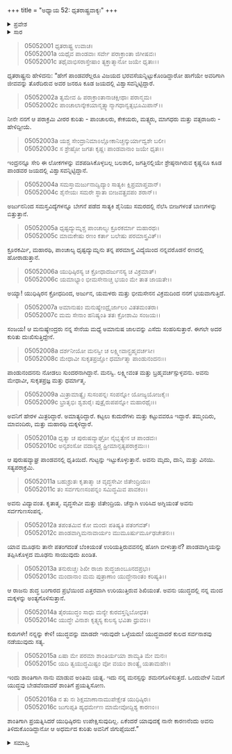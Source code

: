 +++
title = "ಅಧ್ಯಾಯ 52: ಧೃತರಾಷ್ಟ್ರವಾಕ್ಯಃ"
+++

<details><summary>ಪ್ರವೇಶ</summary>


।।   ಓಂ ಓಂ ನಮೋ ನಾರಾಯಣಾಯ।।   ಶ್ರೀ ವೇದವ್ಯಾಸಾಯ ನಮಃ ।।

ಶ್ರೀ ಕೃಷ್ಣದ್ವೈಪಾಯನ ವೇದವ್ಯಾಸ ವಿರಚಿತ  

**ಶ್ರೀ ಮಹಾಭಾರತ**

**ಉದ್ಯೋಗ ಪರ್ವ**

**ಯಾನಸಂಧಿ ಪರ್ವ**

**ಅಧ್ಯಾಯ 52**

</details>


<details><summary>ಸಾರ</summary>

“ಯುದ್ಧವನ್ನು ಮಾಡದೇ ಇರುವುದೇ ಒಳ್ಳೆಯದು! ಯುದ್ಧವಾದರೆ ಕುಲದ ಸರ್ವನಾಶವು ನಡೆಯುವುದು ಸತ್ಯ” ಎಂದು ಧೃತರಾಷ್ಟ್ರನು ಯುಧಿಷ್ಠಿರನೊಂದಿಗೆ ಶಾಂತಿಗೆ ಪ್ರಯತ್ನಿಸಬೇಕೆಂದು ಹೇಳಿದುದು (1-16).

</details>


> 05052001 ಧೃತರಾಷ್ಟ್ರ ಉವಾಚ।  
05052001a ಯಥೈವ ಪಾಂಡವಾಃ ಸರ್ವೇ ಪರಾಕ್ರಾಂತಾ ಜಿಗೀಷವಃ।  
05052001c ತಥೈವಾಭಿಸರಾಸ್ತೇಷಾಂ ತ್ಯಕ್ತಾತ್ಮಾನೋ ಜಯೇ ಧೃತಾಃ।।

ಧೃತರಾಷ್ಟ್ರನು ಹೇಳಿದನು: “ಹೇಗೆ ಪಾಂಡವರೆಲ್ಲರೂ ವಿಜಯದ ಭರವಸೆಯನ್ನಿಟ್ಟುಕೊಂಡಿದ್ದಾರೋ ಹಾಗೆಯೇ ಅವರಿಗಾಗಿ ಜೀವವನ್ನು ತೊರೆದಿರುವ ಅವರ ಜನರೂ ಕೂಡ ಜಯದಲ್ಲಿ ವಿಶ್ವಾಸವನ್ನಿಟ್ಟಿದ್ದಾರೆ.

> 05052002a ತ್ವಮೇವ ಹಿ ಪರಾಕ್ರಾಂತಾನಾಚಕ್ಷೀಥಾಃ ಪರಾನ್ಮಮ।  
05052002c ಪಾಂಚಾಲಾನ್ಕೇಕಯಾನ್ಮತ್ಸ್ಯಾನ್ಮಾಗಧಾನ್ವತ್ಸಭೂಮಿಪಾನ್।।

ನೀನೇ ನನಗೆ ಆ ಪರಾಕ್ರಮಿ ವೀರರ ಕುರಿತು - ಪಾಂಚಾಲರು, ಕೇಕಯರು, ಮತ್ಸ್ಯರು, ಮಾಗಧರು ಮತ್ತು ವತ್ಸರಾಜರು - ಹೇಳಿದ್ದೀಯೆ.

> 05052003a ಯಶ್ಚ ಸೇಂದ್ರಾನಿಮಾಽಲ್ಲೋಕಾನಿಚ್ಚನ್ಕುರ್ಯಾದ್ವಶೇ ಬಲೀ।  
05052003c ಸ ಶ್ರೇಷ್ಠೋ ಜಗತಃ ಕೃಷ್ಣಃ ಪಾಂಡವಾನಾಂ ಜಯೇ ಧೃತಃ।।

ಇಂದ್ರನನ್ನೂ ಸೇರಿ ಈ ಲೋಕಗಳನ್ನು ವಶಪಡಿಸಿಕೊಳ್ಳಬಲ್ಲ ಬಲಶಾಲಿ, ಜಗತ್ತಿನಲ್ಲಿಯೇ ಶ್ರೇಷ್ಠನಾಗಿರುವ ಕೃಷ್ಣನೂ ಕೂಡ ಪಾಂಡವರ ಜಯದಲ್ಲಿ ವಿಶ್ವಾಸವನ್ನಿಟ್ಟಿದ್ದಾನೆ.

> 05052004a ಸಮಸ್ತಾಮರ್ಜುನಾದ್ವಿದ್ಯಾಂ ಸಾತ್ಯಕಿಃ ಕ್ಷಿಪ್ರಮಾಪ್ತವಾನ್।  
05052004c ಶೈನೇಯಃ ಸಮರೇ ಸ್ಥಾತಾ ಬೀಜವತ್ಪ್ರವಪಂ ಶರಾನ್।।

ಅರ್ಜುನನಿಂದ ಸಮಸ್ತವಿದ್ಯೆಗಳನ್ನೂ ಬೇಗನೆ ಪಡೆದ ಸಾತ್ಯಕಿ ಶೈನಿಯು ಸಮರದಲ್ಲಿ ನೆಲೆಸಿ ಬೀಜಗಳಂತೆ ಬಾಣಗಳನ್ನು ಬಿತ್ತುತ್ತಾನೆ.

> 05052005a ಧೃಷ್ಟದ್ಯುಮ್ನಶ್ಚ ಪಾಂಚಾಲ್ಯಃ ಕ್ರೂರಕರ್ಮಾ ಮಹಾರಥಃ।  
05052005c ಮಾಮಕೇಷು ರಣಂ ಕರ್ತಾ ಬಲೇಷು ಪರಮಾಸ್ತ್ರವಿತ್।।

ಕ್ರೂರಕರ್ಮಿ, ಮಹಾರಥಿ, ಪಾಂಚಾಲ್ಯ ಧೃಷ್ಟದ್ಯುಮ್ನನು ತನ್ನ ಪರಮಾಸ್ತ್ರ ವಿದ್ಯೆಯಿಂದ ನನ್ನವರೊಡನೆ ರಣದಲ್ಲಿ ಹೋರಾಡುತ್ತಾನೆ.

> 05052006a ಯುಧಿಷ್ಠಿರಸ್ಯ ಚ ಕ್ರೋಧಾದರ್ಜುನಸ್ಯ ಚ ವಿಕ್ರಮಾತ್।  
05052006c ಯಮಾಭ್ಯಾಂ ಭೀಮಸೇನಾಚ್ಚ ಭಯಂ ಮೇ ತಾತ ಜಾಯತೇ।।

ಅಯ್ಯಾ! ಯುಧಿಷ್ಠಿರನ ಕ್ರೋಧದಿಂದ, ಅರ್ಜುನ, ಯಮಳರು ಮತ್ತು ಭೀಮಸೇನನ ವಿಕ್ರಮದಿಂದ ನನಗೆ ಭಯವಾಗುತ್ತಿದೆ.

> 05052007a ಅಮಾನುಷಂ ಮನುಷ್ಯೇಂದ್ರೈರ್ಜಾಲಂ ವಿತತಮಂತರಾ।  
05052007c ಮಮ ಸೇನಾಂ ಹನಿಷ್ಯಂತಿ ತತಃ ಕ್ರೋಶಾಮಿ ಸಂಜಯ।।

ಸಂಜಯ! ಆ ಮನುಷ್ಯೇಂದ್ರರು ನನ್ನ ಸೇನೆಯ ಮಧ್ಯೆ ಅಮಾನುಷ ಜಾಲವನ್ನು ಎಸೆದು ಸಂಹರಿಸುತ್ತಾರೆ. ಈಗಲೇ ಅದರ ಕುರಿತು ದುಃಖಿಸುತ್ತಿದ್ದೇನೆ.

> 05052008a ದರ್ಶನೀಯೋ ಮನಸ್ವೀ ಚ ಲಕ್ಷ್ಮೀವಾನ್ಬ್ರಹ್ಮವರ್ಚಸೀ।   
05052008c ಮೇಧಾವೀ ಸುಕೃತಪ್ರಜ್ಞೋ ಧರ್ಮಾತ್ಮಾ ಪಾಂಡುನಂದನಃ।।

ಪಾಂಡುನಂದನನು ನೋಡಲು ಸುಂದರನಾಗಿದ್ದಾನೆ. ಮನಸ್ವಿ. ಲಕ್ಷ್ಮೀವಂತ ಮತ್ತು ಬ್ರಹ್ಮವರ್ಚಸ್ಸುಳ್ಳವನು. ಅವನು ಮೇಧಾವೀ, ಸುಕೃತಪ್ರಜ್ಞ ಮತ್ತು ಧರ್ಮಾತ್ಮ.

> 05052009a ಮಿತ್ರಾಮಾತ್ಯೈಃ ಸುಸಂಪನ್ನಃ ಸಂಪನ್ನೋ ಯೋಜ್ಯಯೋಜಕೈಃ।  
05052009c ಭ್ರಾತೃಭಿಃ ಶ್ವಶುರೈಃ ಪುತ್ರೈರುಪಪನ್ನೋ ಮಹಾರಥೈಃ।।

ಅವನಿಗೆ ಹೇರಳ ಮಿತ್ರರಿದ್ದಾರೆ. ಅಮಾತ್ಯರಿದ್ದಾರೆ. ಕಟ್ಟಲು ಕುದುರೆಗಳು ಮತ್ತು ಕಟ್ಟುವವರೂ ಇದ್ದಾರೆ. ತಮ್ಮಂದಿರು, ಮಾವಂದಿರು, ಮತ್ತು ಮಹಾರಥಿ ಮಕ್ಕಳಿದ್ದಾರೆ.

> 05052010a ಧೃತ್ಯಾ ಚ ಪುರುಷವ್ಯಾಘ್ರೋ ನೈಭೃತ್ಯೇನ ಚ ಪಾಂಡವಃ।  
05052010c ಅನೃಶಂಸೋ ವದಾನ್ಯಶ್ಚ ಹ್ರೀಮಾನ್ಸತ್ಯಪರಾಕ್ರಮಃ।।

ಆ ಪುರುಷವ್ಯಾಘ್ರ ಪಾಂಡವನಲ್ಲಿ ಧೃತಿಯಿದೆ. ಗುಟ್ಟನ್ನು ಇಟ್ಟುಕೊಳ್ಳುತ್ತಾನೆ. ಅವನು ಮೃದು, ದಾನಿ, ಮತ್ತು ವಿನಯಿ. ಸತ್ಯಪರಾಕ್ರಮಿ.

> 05052011a ಬಹುಶ್ರುತಃ ಕೃತಾತ್ಮಾ ಚ ವೃದ್ಧಸೇವೀ ಜಿತೇಂದ್ರಿಯಃ।  
05052011c ತಂ ಸರ್ವಗುಣಸಂಪನ್ನಂ ಸಮಿದ್ಧಮಿವ ಪಾವಕಂ।।

ಅವನು ವಿದ್ಯಾವಂತ. ಕೃತಾತ್ಮ. ವೃದ್ಧಸೇವೀ ಮತ್ತು ಜಿತೇಂದ್ರಿಯ. ಚೆನ್ನಾಗಿ ಉರಿಸಿದ ಅಗ್ನಿಯಂತೆ ಅವನು ಸರ್ವಗುಣಸಂಪನ್ನ.

> 05052012a ತಪಂತಮಿವ ಕೋ ಮಂದಃ ಪತಿಷ್ಯತಿ ಪತಂಗವತ್।  
05052012c ಪಾಂಡವಾಗ್ನಿಮನಾವಾರ್ಯಂ ಮುಮೂರ್ಷುರ್ಮೂಢಚೇತನಃ।।

ಯಾವ ಮೂಢನು ತಾನೇ ಪತಂಗದಂತೆ ಬೆಂಕಿಯಂತೆ ಉರಿಯತ್ತಿರುವವನಲ್ಲಿ ಹೋಗಿ ಬೀಳುತ್ತಾನೆ? ಪಾಂಡವಾಗ್ನಿಯನ್ನು ತಪ್ಪಿಸಿಕೊಳ್ಳದ ಮೂಢನು ಸಾಯುವುದು ಖಂಡಿತ.

> 05052013a ತನುರುಚ್ಚಃ ಶಿಖೀ ರಾಜಾ ಶುದ್ಧಜಾಂಬೂನದಪ್ರಭಃ।   
05052013c ಮಂದಾನಾಂ ಮಮ ಪುತ್ರಾಣಾಂ ಯುದ್ಧೇನಾಂತಂ ಕರಿಷ್ಯತಿ।।

ಆ ರಾಜನು ಶುದ್ಧ ಬಂಗಾರದ ಪ್ರಭೆಯಿಂದ ಎತ್ತರವಾಗಿ ಉರಿಯುತ್ತಿರುವ ಶಿಖಿಯಂತೆ. ಅವನು ಯುದ್ಧದಲ್ಲಿ ನನ್ನ ಮಂದ ಮಕ್ಕಳನ್ನು ಅಂತ್ಯಗೊಳಿಸುತ್ತಾನೆ.

> 05052014a ತೈರಯುದ್ಧಂ ಸಾಧು ಮನ್ಯೇ ಕುರವಸ್ತನ್ನಿಬೋಧತ।  
05052014c ಯುದ್ಧೇ ವಿನಾಶಃ ಕೃತ್ಸ್ನಸ್ಯ ಕುಲಸ್ಯ ಭವಿತಾ ಧ್ರುವಂ।।

ಕುರುಗಳೇ! ನನ್ನನ್ನು ಕೇಳಿ! ಯುದ್ಧವನ್ನು ಮಾಡದೇ ಇರುವುದೇ ಒಳ್ಳೆಯದು! ಯುದ್ಧವಾದರೆ ಕುಲದ ಸರ್ವನಾಶವು ನಡೆಯುವುದು ಸತ್ಯ.

> 05052015a ಏಷಾ ಮೇ ಪರಮಾ ಶಾಂತಿರ್ಯಯಾ ಶಾಮ್ಯತಿ ಮೇ ಮನಃ।  
05052015c ಯದಿ ತ್ವಯುದ್ಧಮಿಷ್ಟಂ ವೋ ವಯಂ ಶಾಂತ್ಯೈ ಯತಾಮಹೇ।।

ಇಂದು ಶಾಂತಿಗಾಗಿ ನಾನು ಮಾಡುವ ಅಂತಿಮ ಯತ್ನ. ಇದು ನನ್ನ ಮನಸ್ಸನ್ನು ಶಮನಗೊಳಿಸುತ್ತದೆ. ಒಂದುವೇಳೆ ನಿಮಗೆ ಯುದ್ಧವು ಬೇಡವೆಂದಾದರೆ ಶಾಂತಿಗೆ ಪ್ರಯತ್ನಿಸೋಣ.

> 05052016a ನ ತು ನಃ ಶಿಕ್ಷಮಾಣಾನಾಮುಪೇಕ್ಷೇತ ಯುಧಿಷ್ಠಿರಃ।  
05052016c ಜುಗುಪ್ಸತಿ ಹ್ಯಧರ್ಮೇಣ ಮಾಮೇವೋದ್ದಿಶ್ಯ ಕಾರಣಂ।।

ಶಾಂತಿಗಾಗಿ ಪ್ರಯತ್ನಿಸಿದರೆ ಯುಧಿಷ್ಠಿರನು ಉಪೇಕ್ಷಿಸುವುದಿಲ್ಲ. ಏಕೆಂದರೆ ಯಾವುದಕ್ಕೆ ನಾನೇ ಕಾರಣನೆಂದು ಅವನು ತಿಳಿದುಕೊಂಡಿದ್ದಾನೋ ಆ ಅಧರ್ಮದ ಕುರಿತು ಅವನಿಗೆ ಜಿಗುಪ್ಸೆಯಿದೆ.”


<details><summary>ಸಮಾಪ್ತಿ</summary>


ಇತಿ ಶ್ರೀ ಮಹಾಭಾರತೇ ಉದ್ಯೋಗ ಪರ್ವಣಿ ಯಾನಸಂಧಿ ಪರ್ವಣಿ ಧೃತರಾಷ್ಟ್ರವಾಕ್ಯೇ ದ್ವಿಪಂಚಾಶತ್ತಮೋಽಧ್ಯಾಯಃ।  
ಇದು ಶ್ರೀ ಮಹಾಭಾರತದಲ್ಲಿ ಉದ್ಯೋಗ ಪರ್ವದಲ್ಲಿ ಯಾನಸಂಧಿ ಪರ್ವದಲ್ಲಿ ಧೃತರಾಷ್ಟ್ರವಾಕ್ಯದಲ್ಲಿ ಐವತ್ತೆರಡನೆಯ ಅಧ್ಯಾಯವು.

</details>
